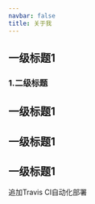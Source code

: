 ```yaml
---
navbar: false
title: 关于我
---
```

## 一级标题1
### 1.二级标题
## 一级标题1
## 一级标题1
## 一级标题1

<!-- <Vssue /> -->

追加Travis CI自动化部署